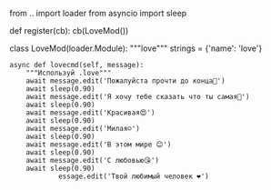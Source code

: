 from .. import loader
from asyncio import sleep 

def register(cb):
	cb(LoveMod()) 
	
class LoveMod(loader.Module):
	"""love"""
	strings = {'name': 'love'}
        
	async def lovecmd(self, message):
		"""Используй .love"""
		await message.edit('Пожалуйста прочти до конца🥺')
		await sleep(0.90)
		await message.edit('Я хочу тебе сказать что ты самая🥰')
		await sleep(0.90)
		await message.edit('Красивая😍')
		await sleep(0.90)
		await message.edit('Милая☺️')
		await sleep(0.90)
		await message.edit('В этом мире 😊')
		await sleep(0.90)
		await message.edit('С любовью😘') 
		await sleep(0.90)
                essage.edit('Твой любимый человек ❤️') 
		
